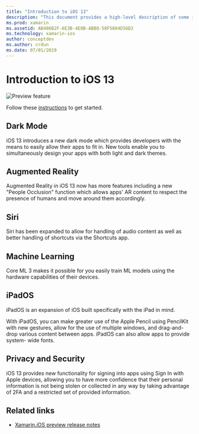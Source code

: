 ```yaml
---
title: "Introduction to iOS 13"
description: "This document provides a high-level description of some iOS 13 APIs for which Xamarin's preview release provides C# bindings."
ms.prod: xamarin
ms.assetid: AB486B2F-6E3B-4E0B-ABB8-58F5804D56D2
ms.technology: xamarin-ios
author: conceptdev
ms.author: crdun
ms.date: 07/01/2019
---
```

# Introduction to iOS 13

![Preview feature](~/media/shared/preview.png)

Follow these [instructions](~/ios/platform/ios13/get-started.md) to get started.

## Dark Mode

iOS 13 introduces a new dark mode which provides developers with the
means to easily allow their apps to fit in. New tools enable
you to simultaneously design your apps with both light and dark themes.

## Augmented Reality

Augmented Reality in iOS 13 now has more features including a new
"People Occlusion" function which allows apps' AR content to respect the
presence of humans and move around them accordingly.

## Siri

Siri has been expanded to allow for handling of audio content as well as
better handling of shortcuts via the Shortcuts app.

## Machine Learning

Core ML 3 makes it possible for you easily train ML models using the
hardware capabilities of their devices.

## iPadOS

iPadOS is an expansion of iOS built specifically with the iPad in mind.

With iPadOS, you can make greater use of the Apple Pencil using PencilKit
with new gestures, allow for the use of multiple windows, and drag-and-drop
various content between apps. iPadOS can also allow apps to provide system-
wide fonts.

## Privacy and Security

iOS 13 provides new functionality for signing into apps using Sign In with
Apple devices, allowing you to have more confidence that their personal
information is not being stolen or collected in any way by taking advantage
of 2FA and a restricted set of provided information.

## Related links

- [Xamarin.iOS preview release notes](/xamarin/ios/release-notes/12/12.99)
